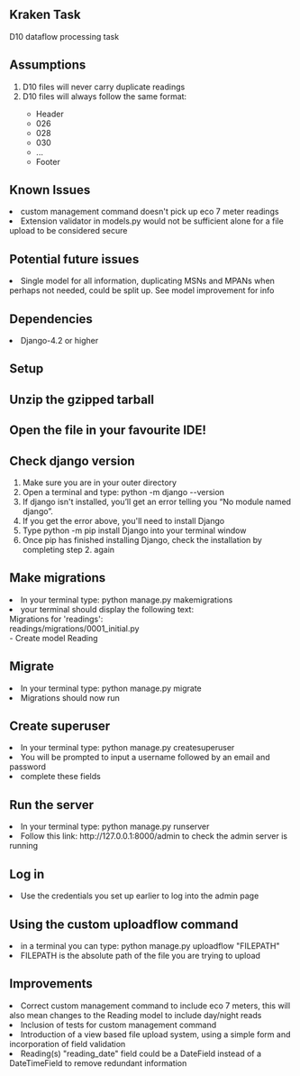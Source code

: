 ## Kraken Task 
D10 dataflow processing task 

## Assumptions 
<ol>
    <li>D10 files will never carry duplicate readings</li>
    <li>D10 files will always follow the same format:</li>
    <ul>
    <li>Header</li>
    <li>026</li>
    <li>028</li>
    <li>030</li>
    <li>...</li>
    <li>Footer</li>
    </ul>
</ol>

## Known Issues
<li>custom management command doesn't pick up eco 7 meter readings</li>
<li>Extension validator in models.py would not be sufficient alone for a file upload to be considered secure</li>

## Potential future issues
<li>Single model for all information, duplicating MSNs and MPANs when perhaps not needed, could be split up. See model improvement for info</li>

## Dependencies
<li>Django-4.2 or higher</li>

## Setup

## Unzip the gzipped tarball

## Open the file in your favourite IDE!

## Check django version 
<ol>
<li>Make sure you are in your outer directory</li>
<li>Open a terminal and type: python -m django --version</li>
<li>If django isn't installed, you’ll get an error telling you “No module named django”.</li>
<li>If you get the error above, you'll need to install Django</li>
<li>Type python -m pip install Django into your terminal window</li>
<li>Once pip has finished installing Django, check the installation by completing step 2. again</li>
</ol>

## Make migrations 
<li>In your terminal type: python manage.py makemigrations</li>
<li>your terminal should display the following text:</li>
Migrations for 'readings':<br>
  readings/migrations/0001_initial.py<br>
    - Create model Reading

## Migrate 
<li>In your terminal type: python manage.py migrate</li>
<li>Migrations should now run</li>

## Create superuser
<li>In your terminal type: python manage.py createsuperuser</li>
<li>You will be prompted to input a username followed by an email and password</li>
<li>complete these fields</li>

## Run the server
<li>In your terminal type: python manage.py runserver</li>
<li>Follow this link: http://127.0.0.1:8000/admin to check the admin server is running</li>

## Log in
<li>Use the credentials you set up earlier to log into the admin page</li>

## Using the custom uploadflow command
<li>in a terminal you can type: python manage.py uploadflow "FILEPATH"</li>
<li>FILEPATH is the absolute path of the file you are trying to upload</li>

## Improvements 
<li>Correct custom management command to include eco 7 meters, this will also mean changes to the Reading model to include day/night reads</li>
<li>Inclusion of tests for custom management command</li>
<li>Introduction of a view based file upload system, using a simple form and incorporation of field validation</li>
<li>Reading(s) "reading_date" field could be a DateField instead of a DateTimeField to remove redundant information</li>
